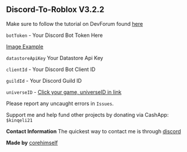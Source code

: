 ## Discord-To-Roblox V3.2.2
Make sure to follow the tutorial on DevForum found [here](https://devforum.roblox.com/t/v3-discord-to-roblox-ban-bot-100-free-stable-datastore-support-nodejs/2206142)


`botToken` - Your Discord Bot Token Here

[Image Example](https://i.imgur.com/vNdAwg5.png)

`datastoreApiKey` Your Datastore Api Key

`clientId` - Your Discord Bot Client ID

`guildId` - Your Discord Guild ID

`universeID` - [Click your game, universeID in link](https://create.roblox.com/creations)

Please report any uncaught errors in `Issues`.

Support me and help fund other projects by donating via CashApp: `$kinqeli21`

**Contact Information**
The quickest way to contact me is through [discord](https://discord.com/invite/RuK6c5zx)

**Made by** [corehimself](https://www.roblox.com/users/2731068564/profile)
